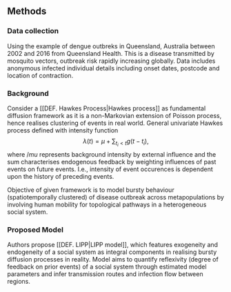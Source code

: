 ## Methods

### Data collection

Using the example of dengue outbreks in Queensland, Australia between 2002 and 2016 from Queensland Health. This is a disease transmitted by mosquito vectors, outbreak risk rapidly increasing globally. Data includes anonymous infected individual details including onset dates, postcode and location of contraction. 


### Background

Consider a [[DEF. Hawkes Process|Hawkes process]] as fundamental diffusion framework as it is a non-Markovian extension of Poisson process, hence realises clustering of events in real world. General univariate Hawkes process defined with intensity function
$$
\displaystyle
\lambda(t)=\mu+\sum_{t_i<t}g(t-t_i),
$$
where $/mu$ represents background intensity by external influence and the sum characterises endogenous feedback by weighting influences of past events on future events. I.e., intensity of event occurences is dependent upon the history of preceding events.

Objective of given framework is to model bursty behaviour (spatiotemporally clustered) of disease outbreak across metapopulations by involving human mobility for topological pathways in a heterogeneous social system.


### Proposed Model

Authors propose [[DEF. LIPP|LIPP model]], which features exogeneity and endogeneity of a social system as integral components in realising bursty diffusion processes in reality. Model aims to quantify reflexivity (degree of feedback on prior events) of a social system through estimated model parameters and infer transmission routes and infection flow between regions.
